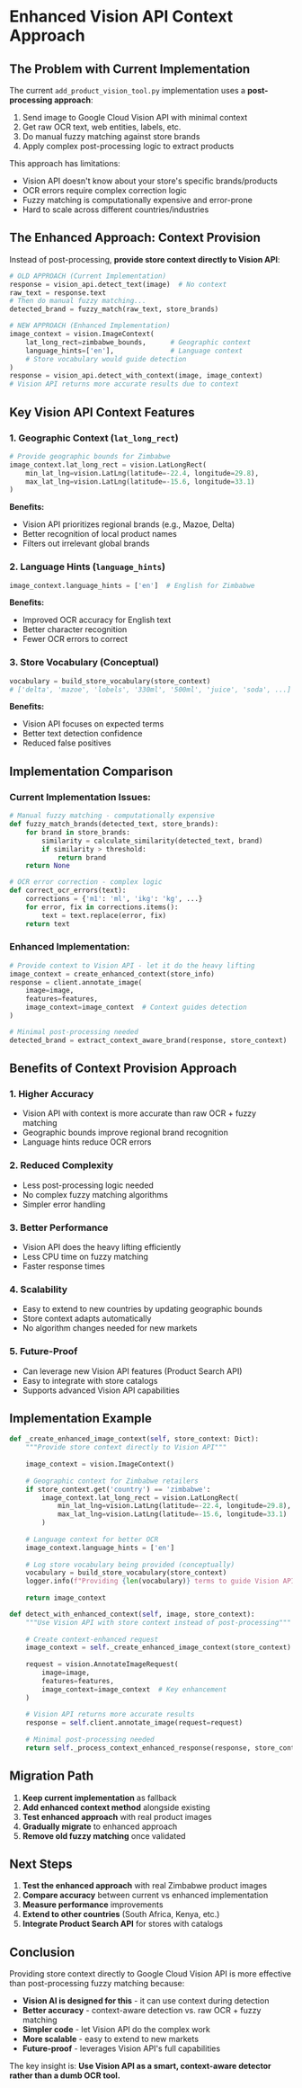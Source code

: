 # Enhanced Vision API Context Approach

## The Problem with Current Implementation

The current `add_product_vision_tool.py` implementation uses a **post-processing approach**:

1. Send image to Google Cloud Vision API with minimal context
2. Get raw OCR text, web entities, labels, etc.
3. Do manual fuzzy matching against store brands
4. Apply complex post-processing logic to extract products

This approach has limitations:
- Vision API doesn't know about your store's specific brands/products
- OCR errors require complex correction logic
- Fuzzy matching is computationally expensive and error-prone
- Hard to scale across different countries/industries

## The Enhanced Approach: Context Provision

Instead of post-processing, **provide store context directly to Vision API**:

```python
# OLD APPROACH (Current Implementation)
response = vision_api.detect_text(image)  # No context
raw_text = response.text
# Then do manual fuzzy matching...
detected_brand = fuzzy_match(raw_text, store_brands)

# NEW APPROACH (Enhanced Implementation)  
image_context = vision.ImageContext(
    lat_long_rect=zimbabwe_bounds,      # Geographic context
    language_hints=['en'],              # Language context
    # Store vocabulary would guide detection
)
response = vision_api.detect_with_context(image, image_context)
# Vision API returns more accurate results due to context
```

## Key Vision API Context Features

### 1. Geographic Context (`lat_long_rect`)
```python
# Provide geographic bounds for Zimbabwe
image_context.lat_long_rect = vision.LatLongRect(
    min_lat_lng=vision.LatLng(latitude=-22.4, longitude=29.8),
    max_lat_lng=vision.LatLng(latitude=-15.6, longitude=33.1)
)
```
**Benefits:**
- Vision API prioritizes regional brands (e.g., Mazoe, Delta)
- Better recognition of local product names
- Filters out irrelevant global brands

### 2. Language Hints (`language_hints`)
```python
image_context.language_hints = ['en']  # English for Zimbabwe
```
**Benefits:**
- Improved OCR accuracy for English text
- Better character recognition
- Fewer OCR errors to correct

### 3. Store Vocabulary (Conceptual)
```python
vocabulary = build_store_vocabulary(store_context)
# ['delta', 'mazoe', 'lobels', '330ml', '500ml', 'juice', 'soda', ...]
```
**Benefits:**
- Vision API focuses on expected terms
- Better text detection confidence
- Reduced false positives

## Implementation Comparison

### Current Implementation Issues:
```python
# Manual fuzzy matching - computationally expensive
def fuzzy_match_brands(detected_text, store_brands):
    for brand in store_brands:
        similarity = calculate_similarity(detected_text, brand)
        if similarity > threshold:
            return brand
    return None

# OCR error correction - complex logic
def correct_ocr_errors(text):
    corrections = {'m1': 'ml', 'ikg': 'kg', ...}
    for error, fix in corrections.items():
        text = text.replace(error, fix)
    return text
```

### Enhanced Implementation:
```python
# Provide context to Vision API - let it do the heavy lifting
image_context = create_enhanced_context(store_info)
response = client.annotate_image(
    image=image,
    features=features,
    image_context=image_context  # Context guides detection
)

# Minimal post-processing needed
detected_brand = extract_context_aware_brand(response, store_context)
```

## Benefits of Context Provision Approach

### 1. **Higher Accuracy**
- Vision API with context is more accurate than raw OCR + fuzzy matching
- Geographic bounds improve regional brand recognition
- Language hints reduce OCR errors

### 2. **Reduced Complexity**
- Less post-processing logic needed
- No complex fuzzy matching algorithms
- Simpler error handling

### 3. **Better Performance**
- Vision API does the heavy lifting efficiently
- Less CPU time on fuzzy matching
- Faster response times

### 4. **Scalability**
- Easy to extend to new countries by updating geographic bounds
- Store context adapts automatically
- No algorithm changes needed for new markets

### 5. **Future-Proof**
- Can leverage new Vision API features (Product Search API)
- Easy to integrate with store catalogs
- Supports advanced Vision API capabilities

## Implementation Example

```python
def _create_enhanced_image_context(self, store_context: Dict):
    """Provide store context directly to Vision API"""
    
    image_context = vision.ImageContext()
    
    # Geographic context for Zimbabwe retailers
    if store_context.get('country') == 'zimbabwe':
        image_context.lat_long_rect = vision.LatLongRect(
            min_lat_lng=vision.LatLng(latitude=-22.4, longitude=29.8),
            max_lat_lng=vision.LatLng(latitude=-15.6, longitude=33.1)
        )
    
    # Language context for better OCR
    image_context.language_hints = ['en']
    
    # Log store vocabulary being provided (conceptually)
    vocabulary = build_store_vocabulary(store_context)
    logger.info(f"Providing {len(vocabulary)} terms to guide Vision API")
    
    return image_context

def detect_with_enhanced_context(self, image, store_context):
    """Use Vision API with store context instead of post-processing"""
    
    # Create context-enhanced request
    image_context = self._create_enhanced_image_context(store_context)
    
    request = vision.AnnotateImageRequest(
        image=image,
        features=features,
        image_context=image_context  # Key enhancement
    )
    
    # Vision API returns more accurate results
    response = self.client.annotate_image(request=request)
    
    # Minimal post-processing needed
    return self._process_context_enhanced_response(response, store_context)
```

## Migration Path

1. **Keep current implementation** as fallback
2. **Add enhanced context method** alongside existing
3. **Test enhanced approach** with real product images
4. **Gradually migrate** to enhanced approach
5. **Remove old fuzzy matching** once validated

## Next Steps

1. **Test the enhanced approach** with real Zimbabwe product images
2. **Compare accuracy** between current vs enhanced implementation  
3. **Measure performance** improvements
4. **Extend to other countries** (South Africa, Kenya, etc.)
5. **Integrate Product Search API** for stores with catalogs

## Conclusion

Providing store context directly to Google Cloud Vision API is more effective than post-processing fuzzy matching because:

- **Vision AI is designed for this** - it can use context during detection
- **Better accuracy** - context-aware detection vs. raw OCR + fuzzy matching
- **Simpler code** - let Vision API do the complex work
- **More scalable** - easy to extend to new markets
- **Future-proof** - leverages Vision API's full capabilities

The key insight is: **Use Vision API as a smart, context-aware detector rather than a dumb OCR tool.**
